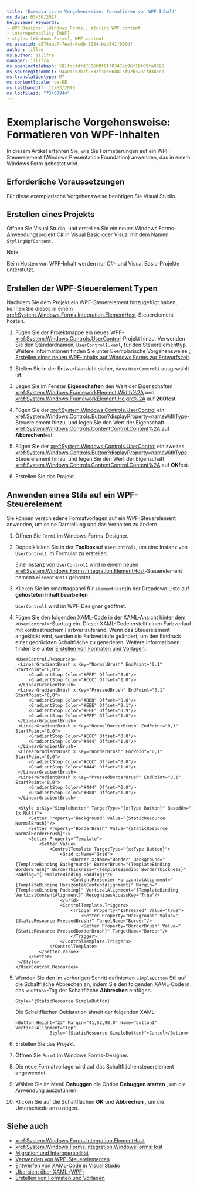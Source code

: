 ```yaml
---
title: 'Exemplarische Vorgehensweise: Formatieren von WPF-Inhalt'
ms.date: 03/30/2017
helpviewer_keywords:
- WPF Designer [Windows Forms], styling WPF content
- interoperability [WDF]
- styles [Windows Forms], WPF content
ms.assetid: e574aac7-7ea4-4cdb-8034-bab541f000df
author: jillre
ms.author: jillfra
manager: jillfra
ms.openlocfilehash: 581fcbfdfd7806b8f0f70347ac96f1bf09fa9098
ms.sourcegitcommit: 944ddc52b7f2632f30c668815f92b378efd38eea
ms.translationtype: MT
ms.contentlocale: de-DE
ms.lasthandoff: 11/03/2019
ms.locfileid: "73460944"
---
```

# <a name="walkthrough-style-wpf-content"></a>Exemplarische Vorgehensweise: Formatieren von WPF-Inhalten

In diesem Artikel erfahren Sie, wie Sie Formatierungen auf ein WPF-Steuerelement (Windows Presentation Foundation) anwenden, das in einem Windows Form gehostet wird.

## <a name="prerequisites"></a>Erforderliche Voraussetzungen

Für diese exemplarische Vorgehensweise benötigen Sie Visual Studio.

## <a name="create-the-project"></a>Erstellen eines Projekts

Öffnen Sie Visual Studio, und erstellen Sie ein neues Windows Forms-Anwendungsprojekt C# in Visual Basic oder Visual mit dem Namen `StylingWpfContent`.

> [!NOTE]
> Beim Hosten von WPF-Inhalt werden nur C#- und Visual Basic-Projekte unterstützt.

## <a name="create-the-wpf-control-types"></a>Erstellen der WPF-Steuerelement Typen

Nachdem Sie dem Projekt ein WPF-Steuerelement hinzugefügt haben, können Sie dieses in einem <xref:System.Windows.Forms.Integration.ElementHost>-Steuerelement hosten.

1. Fügen Sie der Projektmappe ein neues WPF-<xref:System.Windows.Controls.UserControl>-Projekt hinzu. Verwenden Sie den Standardnamen, `UserControl1.xaml`, für den Steuerelementtyp. Weitere Informationen finden Sie unter Exemplarische Vorgehensweise [: Erstellen eines neuen WPF-Inhalts auf Windows Forms zur Entwurfszeit](walkthrough-creating-new-wpf-content-on-windows-forms-at-design-time.md).

2. Stellen Sie in der Entwurfsansicht sicher, dass `UserControl1` ausgewählt ist.

3. Legen Sie im Fenster **Eigenschaften** den Wert der Eigenschaften <xref:System.Windows.FrameworkElement.Width%2A> und <xref:System.Windows.FrameworkElement.Height%2A> auf **200**fest.

4. Fügen Sie der <xref:System.Windows.Controls.UserControl> ein <xref:System.Windows.Controls.Button?displayProperty=nameWithType>-Steuerelement hinzu, und legen Sie den Wert der Eigenschaft <xref:System.Windows.Controls.ContentControl.Content%2A> auf **Abbrechen**fest.

5. Fügen Sie der <xref:System.Windows.Controls.UserControl> ein zweites <xref:System.Windows.Controls.Button?displayProperty=nameWithType> Steuerelement hinzu, und legen Sie den Wert der Eigenschaft <xref:System.Windows.Controls.ContentControl.Content%2A> auf **OK**fest.

6. Erstellen Sie das Projekt.

## <a name="apply-a-style-to-a-wpf-control"></a>Anwenden eines Stils auf ein WPF-Steuerelement

Sie können verschiedene Formatvorlagen auf ein WPF-Steuerelement anwenden, um seine Darstellung und das Verhalten zu ändern.

1. Öffnen Sie `Form1` im Windows Forms-Designer.

1. Doppelklicken Sie in der **Toolbox**auf `UserControl1`, um eine Instanz von `UserControl1` im Formular zu erstellen.

   Eine Instanz von `UserControl1` wird in einem neuen <xref:System.Windows.Forms.Integration.ElementHost>-Steuerelement namens `elementHost1` gehostet.

1. Klicken Sie im smarttagpanel für `elementHost1`in der Dropdown Liste auf **gehosteten Inhalt bearbeiten** .

   `UserControl1` wird im WPF-Designer geöffnet.

1. Fügen Sie den folgenden XAML-Code in der XAML-Ansicht hinter dem `<UserControl>`-Starttag ein. Dieser XAML-Code erstellt einen Farbverlauf mit kontrastreichem Farbverlaufsrand. Wenn das Steuerelement angeklickt wird, werden die Farbverläufe geändert, um den Eindruck einer gedrückten Schaltfläche zu generieren. Weitere Informationen finden Sie unter [Erstellen von Formaten und Vorlagen](../../wpf/controls/styling-and-templating.md).

   ```xaml
   <UserControl.Resources>
    <LinearGradientBrush x:Key="NormalBrush" EndPoint="0,1" StartPoint="0,0">
        <GradientStop Color="#FFF" Offset="0.0"/>
        <GradientStop Color="#CCC" Offset="1.0"/>
    </LinearGradientBrush>
    <LinearGradientBrush x:Key="PressedBrush" EndPoint="0,1" StartPoint="0,0">
        <GradientStop Color="#BBB" Offset="0.0"/>
        <GradientStop Color="#EEE" Offset="0.1"/>
        <GradientStop Color="#EEE" Offset="0.9"/>
        <GradientStop Color="#FFF" Offset="1.0"/>
    </LinearGradientBrush>
    <LinearGradientBrush x:Key="NormalBorderBrush" EndPoint="0,1" StartPoint="0,0">
        <GradientStop Color="#CCC" Offset="0.0"/>
        <GradientStop Color="#444" Offset="1.0"/>
    </LinearGradientBrush>
    <LinearGradientBrush x:Key="BorderBrush" EndPoint="0,1" StartPoint="0,0">
        <GradientStop Color="#CCC" Offset="0.0"/>
        <GradientStop Color="#444" Offset="1.0"/>
    </LinearGradientBrush>
    <LinearGradientBrush x:Key="PressedBorderBrush" EndPoint="0,1" StartPoint="0,0">
        <GradientStop Color="#444" Offset="0.0"/>
        <GradientStop Color="#888" Offset="1.0"/>
    </LinearGradientBrush>

    <Style x:Key="SimpleButton" TargetType="{x:Type Button}" BasedOn="{x:Null}">
        <Setter Property="Background" Value="{StaticResource NormalBrush}"/>
        <Setter Property="BorderBrush" Value="{StaticResource NormalBorderBrush}"/>
        <Setter Property="Template">
            <Setter.Value>
                <ControlTemplate TargetType="{x:Type Button}">
                    <Grid x:Name="Grid">
                        <Border x:Name="Border" Background="{TemplateBinding Background}" BorderBrush="{TemplateBinding BorderBrush}" BorderThickness="{TemplateBinding BorderThickness}" Padding="{TemplateBinding Padding}"/>
                        <ContentPresenter HorizontalAlignment="{TemplateBinding HorizontalContentAlignment}" Margin="{TemplateBinding Padding}" VerticalAlignment="{TemplateBinding VerticalContentAlignment}" RecognizesAccessKey="True"/>
                    </Grid>
                    <ControlTemplate.Triggers>
                        <Trigger Property="IsPressed" Value="true">
                            <Setter Property="Background" Value="{StaticResource PressedBrush}" TargetName="Border"/>
                            <Setter Property="BorderBrush" Value="{StaticResource PressedBorderBrush}" TargetName="Border"/>
                        </Trigger>
                    </ControlTemplate.Triggers>
                </ControlTemplate>
            </Setter.Value>
        </Setter>
    </Style>
   </UserControl.Resources>
   ```

1. Wenden Sie den im vorherigen Schritt definierten `SimpleButton` Stil auf die Schaltfläche Abbrechen an, indem Sie den folgenden XAML-Code in das `<Button>`-Tag der Schaltfläche **Abbrechen** einfügen.

   ```xaml
   Style="{StaticResource SimpleButton}
   ```

   Die Schaltflächen Deklaration ähnelt der folgenden XAML:

   ```xaml
   <Button Height="23" Margin="41,52,98,0" Name="button1" VerticalAlignment="Top"
                Style="{StaticResource SimpleButton}">Cancel</Button>
   ```

1. Erstellen Sie das Projekt.

1. Öffnen Sie `Form1` im Windows Forms-Designer.

1. Die neue Formatvorlage wird auf das Schaltflächensteuerelement angewendet.

1. Wählen Sie im Menü **Debuggen** die Option **Debuggen starten** , um die Anwendung auszuführen.

1. Klicken Sie auf die Schaltflächen **OK** und **Abbrechen** , um die Unterschiede anzuzeigen.

## <a name="see-also"></a>Siehe auch

- <xref:System.Windows.Forms.Integration.ElementHost>
- <xref:System.Windows.Forms.Integration.WindowsFormsHost>
- [Migration und Interoperabilität](../../wpf/advanced/migration-and-interoperability.md)
- [Verwenden von WPF-Steuerelementen](using-wpf-controls.md)
- [Entwerfen von XAML-Code in Visual Studio](/visualstudio/xaml-tools/designing-xaml-in-visual-studio)
- [Übersicht über XAML (WPF)](../../wpf/advanced/xaml-overview-wpf.md)
- [Erstellen von Formaten und Vorlagen](../../wpf/controls/styling-and-templating.md)
